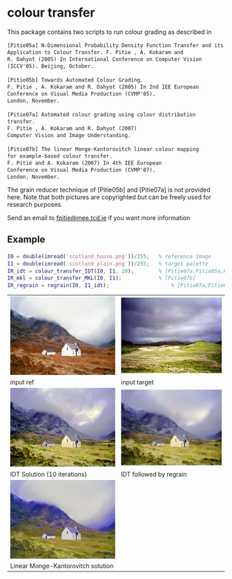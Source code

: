 # colour transfer

This package contains two scripts to run colour grading as described in

```
[Pitie05a] N-Dimensional Probability Density Function Transfer and its
Application to Colour Transfer. F. Pitie , A. Kokaram and
R. Dahyot (2005) In International Conference on Computer Vision
(ICCV'05). Beijing, October.

[Pitie05b] Towards Automated Colour Grading.
F. Pitié , A. Kokaram and R. Dahyot (2005) In 2nd IEE European
Conference on Visual Media Production (CVMP'05).
London, November.

[Pitie07a] Automated colour grading using colour distribution transfer.
F. Pitie , A. Kokaram and R. Dahyot (2007)
Computer Vision and Image Understanding.

[Pitie07b] The linear Monge-Kantorovitch linear colour mapping
for example-based colour transfer.
F. Pitié and A. Kokaram (2007) In 4th IEE European
Conference on Visual Media Production (CVMP'07).
London, November.
```

The grain reducer technique of [Pitie05b] and [Pitie07a] is not provided here.
Note that both pictures are copyrighted but can be freely used for research
purposes.

Send an email to fpitie@mee.tcd.ie if you want more information

## Example

```Matlab
I0 = double(imread('scotland_house.png'))/255;	 % reference image
I1 = double(imread('scotland_plain.png'))/255;   % target palette
IR_idt = colour_transfer_IDT(I0, I1, 20);        % [Pitie07a,Pitie05a,Pitie05b]
IR_mkl = colour_transfer_MKL(I0, I1);     	   	 % [Pitie07b]
IR_regrain = regrain(I0, I1_idt);     	   	         % [Pitie07a,Pitie05b]
```

<table style="width:100%">
<tr>
<td><img src="scotland_house.png"  width="320" ></td>
<td><img src="scotland_plain.png"  width="320" ></td>
</tr>
<tr>
<td>input ref</td>
<td>input target</td>
</tr>
<tr>
<td><img src="result_IDT.png"  width="320" ></td>
<td><img src="result_IDT_regrain.png"  width="320" ></td>
</tr>
<tr>
<td>IDT Solution (10 iterations)</td>
<td>IDT followed by regrain</td>
</tr>
<tr>
<td><img src="result_MKL.png"  width="320" ></td>
<td></td>
</tr>
<tr>
<td>Linear Monge-Kantorovitch solution</td>
<td></td>
</tr>
</table>

